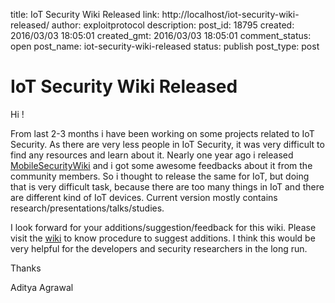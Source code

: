 title: IoT Security Wiki Released
link: http://localhost/iot-security-wiki-released/
author: exploitprotocol
description: 
post_id: 18795
created: 2016/03/03 18:05:01
created_gmt: 2016/03/03 18:05:01
comment_status: open
post_name: iot-security-wiki-released
status: publish
post_type: post

# IoT Security Wiki Released

Hi !

From last 2-3 months i have been working on some projects related to IoT Security. As there are very less people in IoT Security, it was very difficult to find any resources and learn about it. Nearly one year ago i released [MobileSecurityWiki](https://mobilesecuritywiki.com) and i got some awesome feedbacks about it from the community members. So i thought to release the same for IoT, but doing that is very difficult task, because there are too many things in IoT and there are different kind of IoT devices. Current version mostly contains research/presentations/talks/studies. 

I look forward for your additions/suggestion/feedback for this wiki. Please visit the [wiki](https://iotsecuritywiki.com) to know procedure to suggest additions. I think this would be very helpful for the developers and security researchers in the long run. 

Thanks

Aditya Agrawal